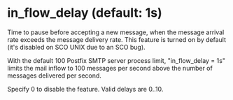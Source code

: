 # in_flow_delay (default: 1s)
 Time to pause before accepting a new message, when the message
arrival rate exceeds the message delivery rate. This feature is
turned on by default (it's disabled on SCO UNIX due to an SCO bug).




With the default 100 Postfix SMTP server process limit, "in\_flow\_delay
= 1s" limits the mail inflow to 100 messages per second above the
number of messages delivered per second.




Specify 0 to disable the feature. Valid delays are 0..10.



